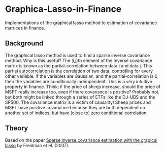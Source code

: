 Graphica-Lasso-in-Finance
=========================

Implementations of the graphical lasso method to estimation of covariance matrices in finance.


Background
----------

The graphical lasso method is used to find a sparse inverse covariance method. Why is this useful? The (i,j)th element of the inverse covariance matrix is known as the partial-correlation between data i and data j. This [partial autocorrelation](http://en.wikipedia.org/wiki/Partial_correlation) is the correlation of two data, controlling for every other variable. If the variables are Gaussian, and the partial-correlation is 0, then the variables are conditionally indenpendent. This is a very intuitive property in finance. Think: if the price of sheep increase, should the price of MSFT really increase too, even if there covariance is positive? Probably not, but both might be linked through a series of ETFs like the DJ-UBS and the SP500. The covariance matrix is a victim of causality! Sheep prices and MSFT have positive covariance because they are both dependent on another set of indices, but have (close to) zero conditional correlation.


Theory
------

Based on the paper [Sparse inverse covariance estimation with the grapical lasso](http://www-stat.stanford.edu/~tibs/ftp/graph.pdf) by Freidman et el. (2007).    

